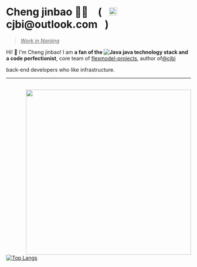 <h1> Cheng jinbao 👨‍💻 &nbsp;&nbsp; ( &nbsp;
<a href="mailto:cjbi@outlook.com" align="center">
  <img alt="Email me." width="22px" src="https://cdn.jsdelivr.net/gh/edent/SuperTinyIcons/images/svg/email.svg" />
</a>
cjbi@outlook.com
&nbsp; )
</h1>

> <u>*Work in Nanjing*</u>


Hi! 👋 I'm Cheng jinbao! I am **a fan of the <img alt="Java" src="https://img.shields.io/badge/-Java-45b8d8?style=flat-square&logo=java&logoColor=white" /> java technology stack and a code perfectionist**, core team of [flexmodel-projects](https://github.com/flexmodel-projects), author of[@cjbi](https://github.com/cjbi)

back-end developers who like infrastructure.

---

<br />

<a href="https://github.com/cjbi">
<img align="right" width="450" src="https://github-readme-stats.vercel.app/api?username=cjbi&theme=transparent"/>
</a>

<br />

[![Top Langs](https://github-readme-stats.vercel.app/api/top-langs/?username=cjbi)](https://github.com/anuraghazra/github-readme-stats)
